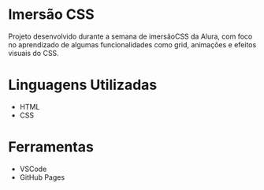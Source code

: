 # Imersão CSS

<p>Projeto desenvolvido durante a semana de imersãoCSS da Alura, com foco no aprendizado de algumas funcionalidades como grid, animações e efeitos visuais do CSS.</p>

# Linguagens Utilizadas
<ul>
  <li>HTML</li>
  <li>CSS</li>
</ul>  

# Ferramentas
<ul>
  <li>VSCode</li>
  <li>GitHub Pages</li>
</ul>  
